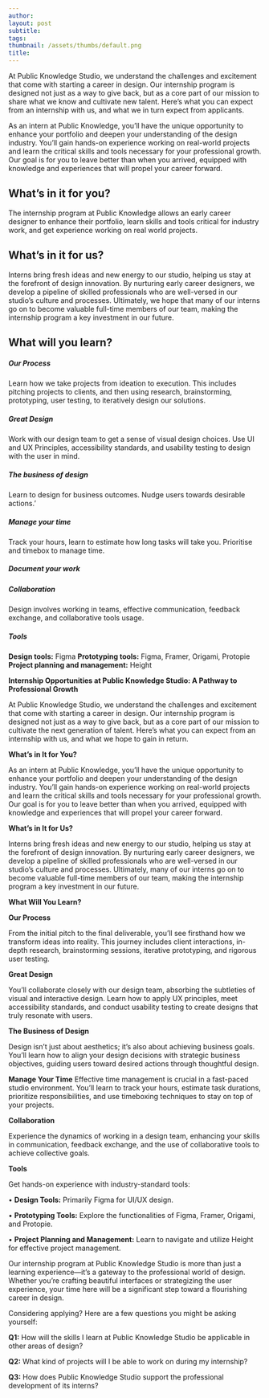 ```yaml
---
author: 
layout: post
subtitle: 
tags: 
thumbnail: /assets/thumbs/default.png
title: 
---
```



At Public Knowledge Studio, we understand the challenges and excitement that come with starting a career in design. Our internship program is designed not just as a way to give back, but as a core part of our mission to share what we know and cultivate new talent. Here’s what you can expect from an internship with us, and what we in turn expect from applicants.

As an intern at Public Knowledge, you’ll have the unique opportunity to enhance your portfolio and deepen your understanding of the design industry. You’ll gain hands-on experience working on real-world projects and learn the critical skills and tools necessary for your professional growth. Our goal is for you to leave better than when you arrived, equipped with knowledge and experiences that will propel your career forward.

## What’s in it for you? 
The internship program at Public Knowledge allows an early career designer to enhance their portfolio, learn skills and tools critical for industry work, and get experience working on real world projects. 

## What’s in it for us?
Interns bring fresh ideas and new energy to our studio, helping us stay at the forefront of design innovation. By nurturing early career designers, we develop a pipeline of skilled professionals who are well-versed in our studio’s culture and processes. Ultimately, we hope that many of our interns go on to become valuable full-time members of our team, making the internship program a key investment in our future.
## What will you learn?

##### Our Process
Learn how we take projects from ideation to execution. This includes pitching projects to clients, and then using research, brainstorming, prototyping, user testing, to iteratively design our solutions.
##### Great Design  
Work with our design team to get a sense of visual design choices. Use UI and UX Principles, accessibility standards, and usability testing to design with the user in mind.
##### The business of design
Learn to design for business outcomes. Nudge users towards desirable actions.’
##### Manage your time
Track your hours, learn to estimate how long tasks will take you. Prioritise and timebox to manage time.

##### Document your work

##### Collaboration
Design involves working in teams, effective communication, feedback exchange, and collaborative tools usage.
##### Tools
**Design tools:** Figma
**Prototyping tools:** Figma, Framer, Origami, Protopie
**Project planning and management:** Height


**Internship Opportunities at Public Knowledge Studio: A Pathway to Professional Growth**

  

At Public Knowledge Studio, we understand the challenges and excitement that come with starting a career in design. Our internship program is designed not just as a way to give back, but as a core part of our mission to cultivate the next generation of talent. Here’s what you can expect from an internship with us, and what we hope to gain in return.

  

**What’s in It for You?**

As an intern at Public Knowledge, you’ll have the unique opportunity to enhance your portfolio and deepen your understanding of the design industry. You’ll gain hands-on experience working on real-world projects and learn the critical skills and tools necessary for your professional growth. Our goal is for you to leave better than when you arrived, equipped with knowledge and experiences that will propel your career forward.

  

**What’s in It for Us?**

Interns bring fresh ideas and new energy to our studio, helping us stay at the forefront of design innovation. By nurturing early career designers, we develop a pipeline of skilled professionals who are well-versed in our studio’s culture and processes. Ultimately, many of our interns go on to become valuable full-time members of our team, making the internship program a key investment in our future.

  

**What Will You Learn?**

**Our Process**

From the initial pitch to the final deliverable, you’ll see firsthand how we transform ideas into reality. This journey includes client interactions, in-depth research, brainstorming sessions, iterative prototyping, and rigorous user testing.  

**Great Design**

You’ll collaborate closely with our design team, absorbing the subtleties of visual and interactive design. Learn how to apply UX principles, meet accessibility standards, and conduct usability testing to create designs that truly resonate with users.

**The Business of Design**

Design isn’t just about aesthetics; it’s also about achieving business goals. You’ll learn how to align your design decisions with strategic business objectives, guiding users toward desired actions through thoughtful design.

  

**Manage Your Time**
Effective time management is crucial in a fast-paced studio environment. You’ll learn to track your hours, estimate task durations, prioritize responsibilities, and use timeboxing techniques to stay on top of your projects.

  

**Collaboration**

  

Experience the dynamics of working in a design team, enhancing your skills in communication, feedback exchange, and the use of collaborative tools to achieve collective goals.

  

**Tools**

  

Get hands-on experience with industry-standard tools:

  

• **Design Tools:** Primarily Figma for UI/UX design.

• **Prototyping Tools:** Explore the functionalities of Figma, Framer, Origami, and Protopie.

• **Project Planning and Management:** Learn to navigate and utilize Height for effective project management.

  

Our internship program at Public Knowledge Studio is more than just a learning experience—it’s a gateway to the professional world of design. Whether you’re crafting beautiful interfaces or strategizing the user experience, your time here will be a significant step toward a flourishing career in design.

  

Considering applying? Here are a few questions you might be asking yourself:

  

**Q1:** How will the skills I learn at Public Knowledge Studio be applicable in other areas of design?

**Q2:** What kind of projects will I be able to work on during my internship?

**Q3:** How does Public Knowledge Studio support the professional development of its interns?